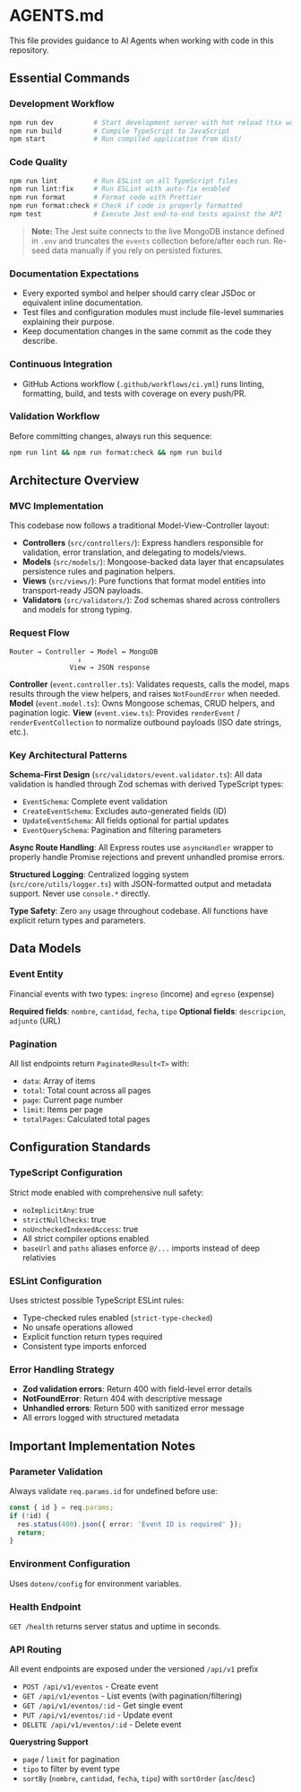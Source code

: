 # AGENTS.md

This file provides guidance to AI Agents when working with code in this repository.

## Essential Commands

### Development Workflow
```bash
npm run dev          # Start development server with hot reload (tsx watch)
npm run build        # Compile TypeScript to JavaScript
npm start            # Run compiled application from dist/
```

### Code Quality
```bash
npm run lint         # Run ESLint on all TypeScript files
npm run lint:fix     # Run ESLint with auto-fix enabled
npm run format       # Format code with Prettier
npm run format:check # Check if code is properly formatted
npm test             # Execute Jest end-to-end tests against the API
```

> **Note:** The Jest suite connects to the live MongoDB instance defined in `.env` and truncates the `events` collection before/after each run. Re-seed data manually if you rely on persisted fixtures.

### Documentation Expectations

- Every exported symbol and helper should carry clear JSDoc or equivalent inline documentation.
- Test files and configuration modules must include file-level summaries explaining their purpose.
- Keep documentation changes in the same commit as the code they describe.

### Continuous Integration

- GitHub Actions workflow (`.github/workflows/ci.yml`) runs linting, formatting, build, and tests with coverage on every push/PR.

### Validation Workflow
Before committing changes, always run this sequence:
```bash
npm run lint && npm run format:check && npm run build
```

## Architecture Overview

### MVC Implementation
This codebase now follows a traditional Model-View-Controller layout:

- **Controllers** (`src/controllers/`): Express handlers responsible for validation, error translation, and delegating to models/views.
- **Models** (`src/models/`): Mongoose-backed data layer that encapsulates persistence rules and pagination helpers.
- **Views** (`src/views/`): Pure functions that format model entities into transport-ready JSON payloads.
- **Validators** (`src/validators/`): Zod schemas shared across controllers and models for strong typing.

### Request Flow
```
Router → Controller → Model ↔ MongoDB
                 ↓
               View → JSON response
```

**Controller** (`event.controller.ts`): Validates requests, calls the model, maps results through the view helpers, and raises `NotFoundError` when needed.
**Model** (`event.model.ts`): Owns Mongoose schemas, CRUD helpers, and pagination logic.
**View** (`event.view.ts`): Provides `renderEvent` / `renderEventCollection` to normalize outbound payloads (ISO date strings, etc.).

### Key Architectural Patterns

**Schema-First Design** (`src/validators/event.validator.ts`): All data validation is handled through Zod schemas with derived TypeScript types:
- `EventSchema`: Complete event validation
- `CreateEventSchema`: Excludes auto-generated fields (ID)
- `UpdateEventSchema`: All fields optional for partial updates
- `EventQuerySchema`: Pagination and filtering parameters

**Async Route Handling**: All Express routes use `asyncHandler` wrapper to properly handle Promise rejections and prevent unhandled promise errors.

**Structured Logging**: Centralized logging system (`src/core/utils/logger.ts`) with JSON-formatted output and metadata support. Never use `console.*` directly.

**Type Safety**: Zero `any` usage throughout codebase. All functions have explicit return types and parameters.

## Data Models

### Event Entity
Financial events with two types: `ingreso` (income) and `egreso` (expense)

**Required fields**: `nombre`, `cantidad`, `fecha`, `tipo`
**Optional fields**: `descripcion`, `adjunto` (URL)

### Pagination
All list endpoints return `PaginatedResult<T>` with:
- `data`: Array of items
- `total`: Total count across all pages
- `page`: Current page number
- `limit`: Items per page
- `totalPages`: Calculated total pages

## Configuration Standards

### TypeScript Configuration
Strict mode enabled with comprehensive null safety:
- `noImplicitAny`: true
- `strictNullChecks`: true
- `noUncheckedIndexedAccess`: true
- All strict compiler options enabled
- `baseUrl` and `paths` aliases enforce `@/...` imports instead of deep relativies

### ESLint Configuration
Uses strictest possible TypeScript ESLint rules:
- Type-checked rules enabled (`strict-type-checked`)
- No unsafe operations allowed
- Explicit function return types required
- Consistent type imports enforced

### Error Handling Strategy
- **Zod validation errors**: Return 400 with field-level error details
- **NotFoundError**: Return 404 with descriptive message
- **Unhandled errors**: Return 500 with sanitized error message
- All errors logged with structured metadata

## Important Implementation Notes

### Parameter Validation
Always validate `req.params.id` for undefined before use:
```typescript
const { id } = req.params;
if (!id) {
  res.status(400).json({ error: 'Event ID is required' });
  return;
}
```

### Environment Configuration
Uses `dotenv/config` for environment variables.

### Health Endpoint
`GET /health` returns server status and uptime in seconds.

### API Routing
All event endpoints are exposed under the versioned `/api/v1` prefix
- `POST /api/v1/eventos` - Create event
- `GET /api/v1/eventos` - List events (with pagination/filtering)
- `GET /api/v1/eventos/:id` - Get single event
- `PUT /api/v1/eventos/:id` - Update event
- `DELETE /api/v1/eventos/:id` - Delete event

**Querystring Support**
- `page` / `limit` for pagination
- `tipo` to filter by event type
- `sortBy` (`nombre`, `cantidad`, `fecha`, `tipo`) with `sortOrder` (`asc`/`desc`)
